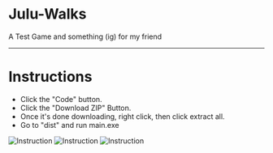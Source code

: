 # Julu-Walks
A Test Game and something (ig) for my friend
- - -
# Instructions
* Click the "Code" button.
* Click the "Download ZIP" Button.
* Once it's done downloading, right
  click, then click extract all.
* Go to "dist" and run main.exe

![Instruction](https://media.discordapp.net/attachments/831001496068947998/839090704290283550/unknown.png)
![Instruction](https://media.discordapp.net/attachments/831001496068947998/839091052182372352/unknown.png)
![Instruction](https://media.discordapp.net/attachments/831001496068947998/843871272982806528/unknown.png)
